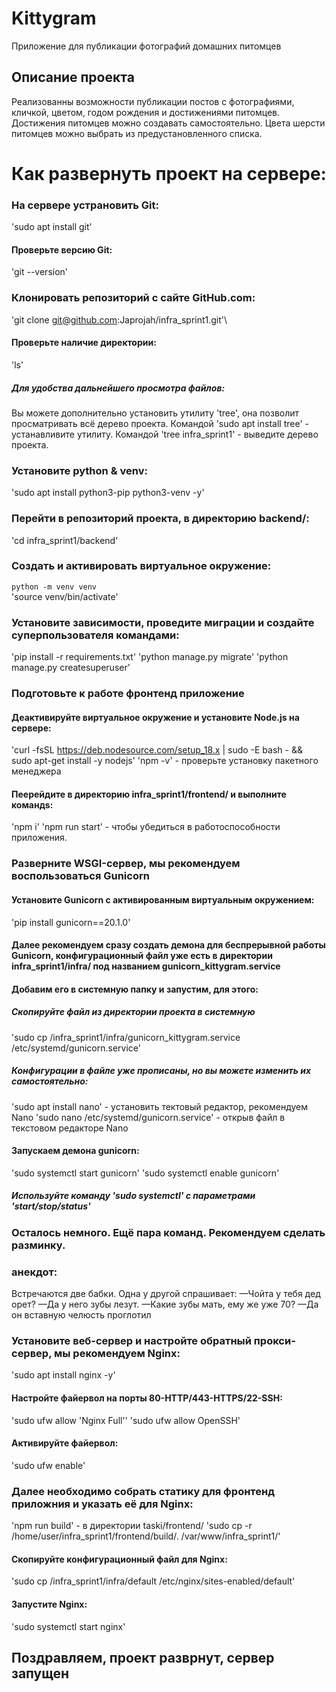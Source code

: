 # Kittygram 
Приложение для публикации фотографий домашних питомцев

Описание проекта
----------------
Реализованны возможности публикации постов с фотографиями,
кличкой, цветом, годом рождения и достижениями питомцев.
Достижения питомцев можно создавать самостоятельно.
Цвета шерсти питомцев можно выбрать из предустановленного списка.

# Как развернуть проект на сервере:
### На сервере устрановить Git:
'sudo apt install git'
#### Проверьте версию Git:
'git --version'

### Клонировать репозиторий с сайте GitHub.com:
'git clone git@github.com:Japrojah/infra_sprint1.git'\
#### Проверьте наличие директории:
'ls'

##### Для удобства дальнейшего просмотра файлов:
Вы можете дополнительно установить утилиту 'tree',
она позволит просматривать всё дерево проекта.
Командой 'sudo apt install tree' - устанавливите утилиту.
Командой 'tree infra_sprint1' - выведите дерево проекта.

### Установите python & venv:
'sudo apt install python3-pip python3-venv -y'

### Перейти в репозиторий проекта, в директорию backend/:
'cd infra_sprint1/backend'

### Создать и активировать виртуальное окружение:
`python -m venv venv`\
'source venv/bin/activate'

### Установите зависимости, проведите миграции и создайте суперпользователя командами:
'pip install -r requirements.txt'
'python manage.py migrate'
'python manage.py createsuperuser'

### Подготовьте к работе фронтенд приложение
#### Деактивируйте виртуальное окружение и установите Node.js на сервере:
'curl -fsSL https://deb.nodesource.com/setup_18.x | sudo -E bash - &&\
sudo apt-get install -y nodejs'
'npm -v' - проверьте установку пакетного менеджера
#### Пеерейдите в директорию infra_sprint1/frontend/ и выполните командs:
'npm i'
'npm run start' - чтобы убедиться в работоспособности приложения.

### Разверните WSGI-сервер, мы рекомендуем воспользоваться Gunicorn
#### Установите Gunicorn с активированным виртуальным окружением:
'pip install gunicorn==20.1.0'

#### Далее рекомендуем сразу создать демона для беспрерывной работы Gunicorn, конфигурационный файл уже есть в директории infra_sprint1/infra/ под названием gunicorn_kittygram.service
#### Добавим его в системную папку и запустим, для этого:
##### Скопируйте файл из директории проекта в системную
'sudo cp /infra_sprint1/infra/gunicorn_kittygram.service /etc/systemd/gunicorn.service'
##### Конфигурации в файле уже прописаны, но вы можете изменить их самостоятельно:
'sudo apt install nano' - установить тектовый редактор, рекомендуем Nano
'sudo nano /etc/systemd/gunicorn.service' - открыв файл в текстовом редакторе Nano

#### Запускаем демона gunicorn:
'sudo systemctl start gunicorn'
'sudo systemctl enable gunicorn'
##### Используйте команду 'sudo systemctl' c параметрами 'start/stop/status'


### Осталось немного. Ещё пара команд. Рекомендуем сделать разминку.
### анекдот:
Встречаются две бабки.
Одна у другой спрашивает:
—Чойта у тебя дед орет?
—Да у него зубы лезут.
—Какие зубы мать, ему же уже 70?
—Да он вставную челюсть проглотил


### Установите веб-сервер и настройте обратный прокси-сервер, мы рекомендуем Nginx:
'sudo apt install nginx -y'

#### Настройте файервол на порты 80-HTTP/443-HTTPS/22-SSH:
'sudo ufw allow 'Nginx Full''
'sudo ufw allow OpenSSH'

#### Активируйте файервол:
'sudo ufw enable'

### Далее необходимо собрать статику для фронтенд приложния и указать её для Nginx:
'npm run build' - в директории taski/frontend/
'sudo cp -r /home/user/infra_sprint1/frontend/build/. /var/www/infra_sprint1/'

#### Скопируйте конфигурационный файл для Nginx:
'sudo cp /infra_sprint1/infra/default /etc/nginx/sites-enabled/default'

#### Запустите Nginx:
'sudo systemctl start nginx'

## Поздравляем, проект разврнут, сервер запущен
